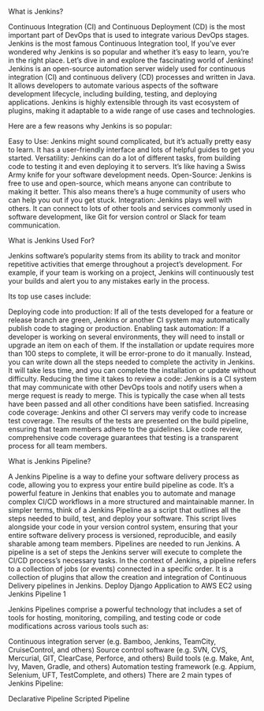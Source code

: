 What is Jenkins?

Continuous Integration (CI) and Continuous Deployment (CD) is the most important part of DevOps that is used to integrate various DevOps stages. Jenkins is the most famous Continuous Integration tool, If you’ve ever wondered why Jenkins is so popular and whether it’s easy to learn, you’re in the right place. Let’s dive in and explore the fascinating world of Jenkins!
Jenkins is an open-source automation server widely used for continuous integration (CI) and continuous delivery (CD) processes and written in Java. It allows developers to automate various aspects of the software development lifecycle, including building, testing, and deploying applications. Jenkins is highly extensible through its vast ecosystem of plugins, making it adaptable to a wide range of use cases and technologies.

Here are a few reasons why Jenkins is so popular:

Easy to Use: Jenkins might sound complicated, but it’s actually pretty easy to learn. It has a user-friendly interface and lots of helpful guides to get you started.
Versatility: Jenkins can do a lot of different tasks, from building code to testing it and even deploying it to servers. It’s like having a Swiss Army knife for your software development needs.
Open-Source: Jenkins is free to use and open-source, which means anyone can contribute to making it better. This also means there’s a huge community of users who can help you out if you get stuck.
Integration: Jenkins plays well with others. It can connect to lots of other tools and services commonly used in software development, like Git for version control or Slack for team communication.

What is Jenkins Used For?

Jenkins software’s popularity stems from its ability to track and monitor repetitive activities that emerge throughout a project’s development. For example, if your team is working on a project, Jenkins will continuously test your builds and alert you to any mistakes early in the process.

Its top use cases include:

Deploying code into production: If all of the tests developed for a feature or release branch are green, Jenkins or another CI system may automatically publish code to staging or production. 
Enabling task automation: If a developer is working on several environments, they will need to install or upgrade an item on each of them. If the installation or update requires more than 100 steps to complete, it will be error-prone to do it manually. Instead, you can write down all the steps needed to complete the activity in Jenkins. It will take less time, and you can complete the installation or update without difficulty. 
Reducing the time it takes to review a code: Jenkins is a CI system that may communicate with other DevOps tools and notify users when a merge request is ready to merge. This is typically the case when all tests have been passed and all other conditions have been satisfied.
Increasing code coverage: Jenkins and other CI servers may verify code to increase test coverage. The results of the tests are presented on the build pipeline, ensuring that team members adhere to the guidelines. Like code review, comprehensive code coverage guarantees that testing is a transparent process for all team members. 

What is Jenkins Pipeline?

A Jenkins Pipeline is a way to define your  software delivery process as code, allowing you to express your entire build pipeline as code. It’s a powerful feature in Jenkins that enables you to automate and manage complex CI/CD workflows in a more structured and maintainable manner.
In simpler terms, think of a Jenkins Pipeline as a script that outlines all the steps needed to build, test, and deploy your software. This script lives alongside your code in your version control system, ensuring that your entire software delivery process is versioned, reproducible, and easily sharable among team members. Pipelines are needed to run Jenkins. A pipeline is a set of steps the Jenkins server will execute to complete the CI/CD process’s necessary tasks. In the context of Jenkins, a pipeline refers to a collection of jobs (or events) connected in a specific order. It is a collection of plugins that allow the creation and integration of Continuous Delivery pipelines in Jenkins. 
Deploy Django Application to AWS EC2 using Jenkins Pipeline 1

Jenkins Pipelines comprise a powerful technology that includes a set of tools for hosting, monitoring, compiling, and testing code or code modifications across various tools such as:  

Continuous integration server (e.g. Bamboo, Jenkins, TeamCity, CruiseControl, and others)
Source control software (e.g. SVN, CVS, Mercurial, GIT, ClearCase, Perforce, and others)
Build tools (e.g. Make, Ant, Ivy, Maven, Gradle, and others) 
Automation testing framework (e.g. Appium, Selenium, UFT, TestComplete, and others) 
There are 2 main types of Jenkins Pipeline:

Declarative Pipeline
Scripted Pipeline
